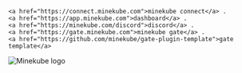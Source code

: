 <p align="center">
  <samp>

    <a href="https://connect.minekube.com">minekube connect</a> .
    <a href="https://app.minekube.com">dashboard</a> .
    <a href="https://minekube.com/discord">discord</a> .
    <a href="https://gate.minekube.com">minekube gate</a> .
    <a href="https://github.com/minekube/gate-plugin-template">gate template</a>
  </samp>

  
<img src='https://github.com/user-attachments/assets/3234fd12-7399-46d4-9bab-e2891d83fa95' alt='Minekube logo'/>
</p>

